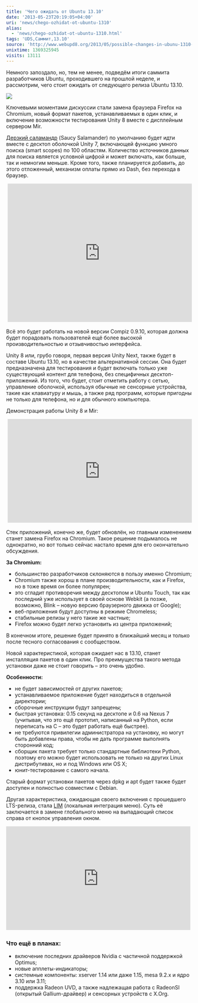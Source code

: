 ```yaml
---
title: 'Чего ожидать от Ubuntu 13.10'
date: '2013-05-23T20:19:05+04:00'
uri: 'news/chego-ozhidat-ot-ubuntu-1310'
alias: 
  - 'news/chego-ozhidat-ot-ubuntu-1310.html'
tags: 'UDS,Саммит,13.10'
source: 'http://www.webupd8.org/2013/05/possible-changes-in-ubunu-1310-saucy.html'
unixtime: 1369325945
visits: 13111
---
```

Немного запоздало, но, тем не менее, подведём итоги саммита разработчиков Ubuntu, проходившего на прошлой неделе, и рассмотрим, чего стоит ожидать от следующего релиза Ubuntu 13.10.

[![](img/2013/05/23/20-00/saucy-salamander-ubuntu-8793231075-o.jpg)](img/2013/05/23/20-00/saucy-salamander-ubuntu-8793231075-o.jpg)

Ключевыми моментами дискуссии стали замена браузера Firefox на Chromium, новый формат пакетов, устанавливаемых в один клик, и включение возможности тестирования Unity 8 вместе с дисплейным сервером Mir.

[Дерзкий саламандр](news/saucy-salamander) (Saucy Salamander) по умолчанию будет идти вместе с десктоп оболочкой Unity 7, включающей функцию умного поиска (smart scopes) по 100 областям. Количество источников данных для поиска является условной цифрой и может включать, как больше, так и немногим меньше. Кроме того, также планируется добавить, до этого отложенный, механизм оплаты прямо из Dash, без перехода в браузер.

 <iframe src="http://www.youtube.com/embed/QPjaR9ADyh8" frameborder="0" width="500" height="375"></iframe>

Всё это будет работать на новой версии Compiz 0.9.10, которая должна будет порадовать пользователей ещё более высокой производительностью и отзывчивостью интерфейса.

Unity 8 или, грубо говоря, первая версия Unity Next, также будет в составе Ubuntu 13.10, но в качестве альтернативной сессии. Она будет предназначена для тестирования и будет включать только уже существующий контент для телефона, без специфичных десктоп-приложений. Из того, что будет, стоит отметить работу с сетью, управление оболочкой, используя обычные не сенсорные устройства, такие как клавиатуру и мышь, а также ряд программ, которые пригодны не только для телефона, но и для обычного компьютера.

Демонстрация работы Unity 8 и Mir:

 <iframe src="http://www.youtube.com/embed/E9AzRxsnfTE" frameborder="0" width="500" height="281"></iframe>

Стек приложений, конечно же, будет обновлён, но главным изменением станет замена Firefox на Chromium. Такое решение подымалось не однократно, но вот только сейчас настало время для его окончательно обсуждения.

**За Chromium:**

*   большинство разработчиков склоняются в пользу именно Chromium;
*   Chromium также хорош в плане производительности, как и Firefox, но в тоже время он более популярен;
*   это сгладит противоречия между десктопом и Ubuntu Touch, так как последний уже использует в своей основе Webkit (а позже, возможно, Blink – новую версию браузерного движка от Google);
*   веб-приложения будут доступны в режиме Chromeless;
*   стабильные релизы у него такие же частные;
*   Firefox можно будет легко установить из центра приложений;

В конечном итоге, решение будет принято в ближайший месяц и только после тесного согласования с сообществом.

Новой характеристикой, которая ожидает нас в 13.10, станет инсталляция пакетов в один клик. Про преимущества такого метода установки даже не стоит говорить – это очень удобно.

**Особенности:**

*   не будет зависимостей от других пакетов;
*   устанавливаемое приложение будет находиться в отдельной директории;
*   сборочные инструкции будут запрещены;
*   быстрая установка: 0.15 секунд на десктопе и 0.6 на Nexus 7 (учитывая, что это ещё прототип, написанный на Python, если переписать на C – это будет работать ещё быстрее).
*   не требуются привилегии администратора на установку, но могут быть добавлены права, чтобы не дать программе выполнять сторонний код;
*   сборщик пакета требует только стандартные библиотеки Python, поэтому его можно будет использовать не только на других Linux дистрибутивах, но и под Windows или OS X;
*   юнит-тестирование с самого начала.

Старый формат установки пакетов через dpkg и apt будет также будет доступен и полностью совместим с Debian.

Другая характеристика, ожидающая своего включения с прошедшего LTS-релиза, стала [LIM](apps/install-lim) (локальная интеграция меню). Суть её заключается в замене глобального меню на выпадающий список справа от кнопок управления окном.

<iframe src="http://www.youtube.com/embed/qKc7mhy6t2s" frameborder="0" width="500" height="281"></iframe> 

### Что ещё в планах:

*   включение последних драйверов Nvidia с частичной поддержкой Optimus;
*   новые апплеты-индикаторы;
*   системные компоненты: xserver 1.14 или даже 1.15, mesa 9.2.x и ядро 3.10 или 3.11;
*   поддержка Radeon UVD, а также надлежащая работа с RadeonSI (открытый Gallium-драйвер) и сенсорных устройств с X.Org.
